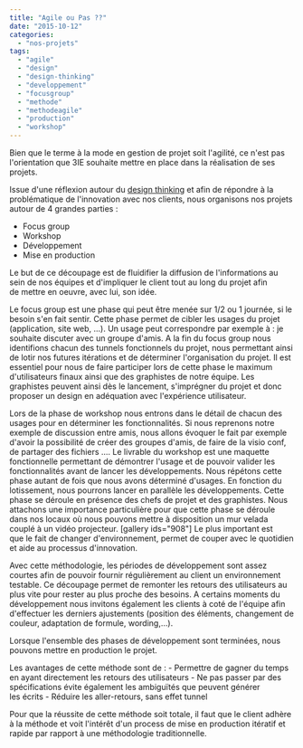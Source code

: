 ```yaml
---
title: "Agile ou Pas ??"
date: "2015-10-12"
categories: 
  - "nos-projets"
tags: 
  - "agile"
  - "design"
  - "design-thinking"
  - "developpement"
  - "focusgroup"
  - "methode"
  - "methodeagile"
  - "production"
  - "workshop"
---
```


Bien que le terme à la mode en gestion de projet soit l'agilité, ce n'est pas l'orientation que 3IE souhaite mettre en place dans la réalisation de ses projets.

Issue d'une réflexion autour du [design thinking](https://fr.wikipedia.org/wiki/Design_thinking) et afin de répondre à la problématique de l'innovation avec nos clients, nous organisons nos projets autour de 4 grandes parties :

- Focus group
- Workshop
- Développement
- Mise en production

Le but de ce découpage est de fluidifier la diffusion de l'informations au sein de nos équipes et d'impliquer le client tout au long du projet afin de mettre en oeuvre, avec lui, son idée.

Le focus group est une phase qui peut être menée sur 1/2 ou 1 journée, si le besoin s'en fait sentir. Cette phase permet de cibler les usages du projet (application, site web, ...). Un usage peut correspondre par exemple à : je souhaite discuter avec un groupe d'amis. A la fin du focus group nous identifions chacun des tunnels fonctionnels du projet, nous permettant ainsi de lotir nos futures itérations et de déterminer l'organisation du projet. Il est essentiel pour nous de faire participer lors de cette phase le maximum d'utilisateurs finaux ainsi que des graphistes de notre équipe. Les graphistes peuvent ainsi dès le lancement, s'imprégner du projet et donc proposer un design en adéquation avec l'expérience utilisateur.

Lors de la phase de workshop nous entrons dans le détail de chacun des usages pour en déterminer les fonctionnalités. Si nous reprenons notre exemple de discussion entre amis, nous allons évoquer le fait par exemple d'avoir la possibilité de créer des groupes d'amis, de faire de la visio conf, de partager des fichiers .... Le livrable du workshop est une maquette fonctionnelle permettant de démontrer l'usage et de pouvoir valider les fonctionnalités avant de lancer les développements. Nous répétons cette phase autant de fois que nous avons déterminé d'usages. En fonction du lotissement, nous pourrons lancer en parallèle les développements. Cette phase se déroule en présence des chefs de projet et des graphistes. Nous attachons une importance particulière pour que cette phase se déroule dans nos locaux où nous pouvons mettre à disposition un mur velada couplé à un vidéo projecteur. \[gallery ids="908"\] Le plus important est que le fait de changer d'environnement, permet de couper avec le quotidien et aide au processus d'innovation.

Avec cette méthodologie, les périodes de développement sont assez courtes afin de pouvoir fournir régulièrement au client un environnement testable. Ce découpage permet de remonter les retours des utilisateurs au plus vite pour rester au plus proche des besoins. A certains moments du développement nous invitons également les clients à coté de l'équipe afin d'effectuer les derniers ajustements (position des éléments, changement de couleur, adaptation de formule, wording,...).

Lorsque l'ensemble des phases de développement sont terminées, nous pouvons mettre en production le projet.

Les avantages de cette méthode sont de : - Permettre de gagner du temps en ayant directement les retours des utilisateurs - Ne pas passer par des spécifications évite également les ambiguïtés que peuvent générer les écrits - Réduire les aller-retours, sans effet tunnel

Pour que la réussite de cette méthode soit totale, il faut que le client adhère à la méthode et voit l'intérêt d'un process de mise en production itératif et rapide par rapport à une méthodologie traditionnelle.
